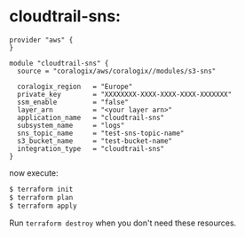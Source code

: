 # cloudtrail-sns:

```hcl
provider "aws" {
}

module "cloudtrail-sns" {
  source = "coralogix/aws/coralogix//modules/s3-sns"

  coralogix_region   = "Europe"
  private_key        = "XXXXXXXX-XXXX-XXXX-XXXX-XXXXXXX"
  ssm_enable         = "false"
  layer_arn          = "<your layer arn>"
  application_name   = "cloudtrail-sns"
  subsystem_name     = "logs"
  sns_topic_name     = "test-sns-topic-name"
  s3_bucket_name     = "test-bucket-name"
  integration_type   = "cloudtrail-sns"
}
```
now execute:
```bash
$ terraform init
$ terraform plan
$ terraform apply
```

Run `terraform destroy` when you don't need these resources.
